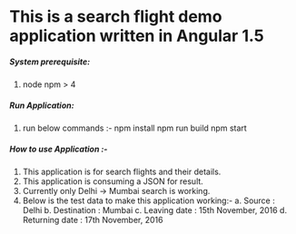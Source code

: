 # This is a search flight demo application written in Angular 1.5

##### System prerequisite:
1. node npm > 4


##### Run Application:

1. run below commands :-
        npm install
        npm run build
        npm start

##### How to use Application :-
1. This application is for search flights and their details.
2. This application is consuming a JSON for result.
3. Currently only Delhi -> Mumbai search is working.
4. Below is the test data to make this application working:-
        a. Source : Delhi
        b. Destination : Mumbai
        c. Leaving date : 15th November, 2016
        d. Returning date : 17th November, 2016
